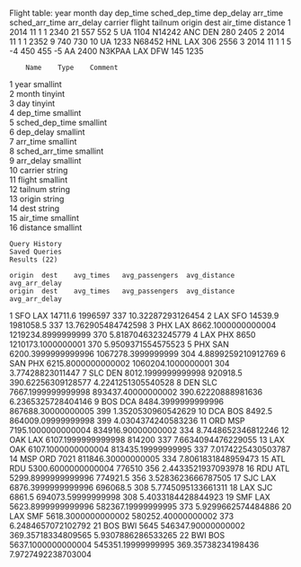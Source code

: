 Flight table: 
  	year 	month 	day 	dep_time 	sched_dep_time 	dep_delay 	arr_time 	sched_arr_time 	arr_delay 	carrier 	flight 	tailnum 	origin 	dest 	air_time 	distance
1 	2014 	11 	1 	1 	2340 	21 	557 	552 	5 	UA 	1104 	N14242 	ANC 	DEN 	280 	2405
2 	2014 	11 	1 	1 	2352 	9 	740 	730 	10 	UA 	1233 	N68452 	HNL 	LAX 	306 	2556
3 	2014 	11 	1 	1 	5 	-4 	450 	455 	-5 	AA 	2400 	N3KPAA 	LAX 	DFW 	145 	1235

  	  	Name 	Type 	Comment
1 		year 	smallint 	
2 		month 	tinyint 	
3 		day 	tinyint 	
4 		dep_time 	smallint 	
5 		sched_dep_time 	smallint 	
6 		dep_delay 	smallint 	
7 		arr_time 	smallint 	
8 		sched_arr_time 	smallint 	
9 		arr_delay 	smallint 	
10 		carrier 	string 	
11 		flight 	smallint 	
12 		tailnum 	string 	
13 		origin 	string 	
14 		dest 	string 	
15 		air_time 	smallint 	
16 		distance 	smallint

    Query History
    Saved Queries
    Results (22)

  	origin 	dest 	avg_times 	avg_passengers 	avg_distance 	avg_arr_delay
  	origin 	dest 	avg_times 	avg_passengers 	avg_distance 	avg_arr_delay
1	SFO	LAX	14711.6	1996597	337	10.32287293126454
2	LAX	SFO	14539.9	1981058.5	337	13.762905484742598
3	PHX	LAX	8662.1000000000004	1219234.8999999999	370	5.8187046323245779
4	LAX	PHX	8650	1210173.1000000001	370	5.9509371554575523
5	PHX	SAN	6200.3999999999996	1067278.3999999999	304	4.8899259210912769
6	SAN	PHX	6215.8000000000002	1060204.1000000001	304	3.77428823011447
7	SLC	DEN	8012.1999999999998	920918.5	390.62256309128577	4.2241251305540528
8	DEN	SLC	7667.1999999999998	893437.40000000002	390.62220888981636	6.2365325728404146
9	BOS	DCA	8484.3999999999996	867688.30000000005	399	1.3520530960542629
10	DCA	BOS	8492.5	864009.09999999998	399	4.0304374240583236
11	ORD	MSP	7195.1000000000004	834916.90000000002	334	8.7448652346812246
12	OAK	LAX	6107.1999999999998	814200	337	7.6634094476229055
13	LAX	OAK	6107.1000000000004	813435.19999999995	337	7.0174225430503787
14	MSP	ORD	7021	811846.30000000005	334	7.8061831848959473
15	ATL	RDU	5300.6000000000004	776510	356	2.4433521937093978
16	RDU	ATL	5299.8999999999996	774921.5	356	3.5283623666787505
17	SJC	LAX	6876.3999999999996	696068.5	308	5.7745095133661311
18	LAX	SJC	6861.5	694073.59999999998	308	5.4033184428844923
19	SMF	LAX	5623.8999999999996	582367.19999999995	373	5.9299662574484886
20	LAX	SMF	5618.3000000000002	580252.40000000002	373	6.2484657072102792
21	BOS	BWI	5645	546347.90000000002	369.35718334809565	5.9307886286533265
22	BWI	BOS	5637.1000000000004	545351.19999999995	369.35738234198436	7.9727492238703004
 
